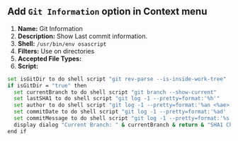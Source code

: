 ## Add `Git Information` option in Context menu

1. **Name:** Git Information
1. **Description:** Show Last commit information.
1. **Shell:** `/usr/bin/env osascript`
1. **Filters:** Use on directories
1. **Accepted File Types:**
1. **Script:**

```bash
set isGitDir to do shell script "git rev-parse --is-inside-work-tree"
if isGitDir = "true" then
  set currentBranch to do shell script "git branch --show-current"
  set lastSHA1 to do shell script "git log -1 --pretty=format:'%h'"
  set author to do shell script "git log -1 --pretty=format:'%an <%ae>'"
  set commitDate to do shell script "git log -1 --pretty=format:'%ad' --date=iso"
  set commitMessage to do shell script "git log -1 --pretty=format:'%s'"
  display dialog "Current Branch: " & currentBranch & return & "SHA1 Checksum: " & lastSHA1 & return & "Author: " & author & return & "Date: " & commitDate & return & "Message: " & return & commitMessage & return with title "Last Commit Information" buttons {"OK"}  default button "OK" with icon POSIX file "$HOME/.dotfiles/icons/git-bash.png"
end if
```
